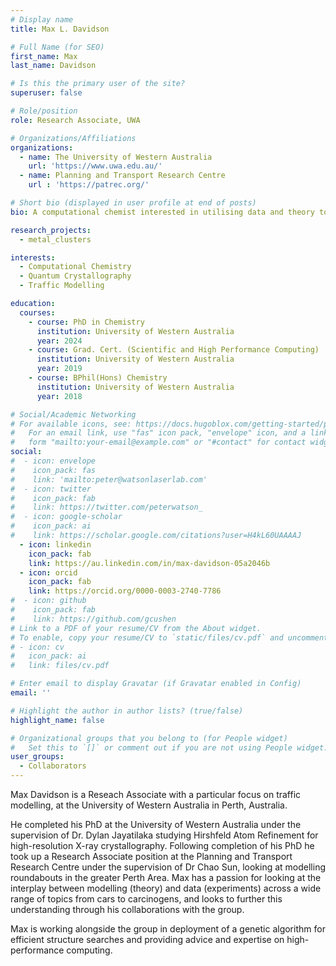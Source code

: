 ```yaml
---
# Display name
title: Max L. Davidson

# Full Name (for SEO)
first_name: Max
last_name: Davidson

# Is this the primary user of the site?
superuser: false

# Role/position
role: Research Associate, UWA

# Organizations/Affiliations
organizations:
  - name: The University of Western Australia
    url: 'https://www.uwa.edu.au/'
  - name: Planning and Transport Research Centre
    url : 'https://patrec.org/'

# Short bio (displayed in user profile at end of posts)
bio: A computational chemist interested in utilising data and theory to improve any and all physical chemistry problems.

research_projects:
  - metal_clusters

interests:
  - Computational Chemistry
  - Quantum Crystallography
  - Traffic Modelling

education:
  courses:
    - course: PhD in Chemistry
      institution: University of Western Australia
      year: 2024
    - course: Grad. Cert. (Scientific and High Performance Computing)
      institution: University of Western Australia
      year: 2019 
    - course: BPhil(Hons) Chemistry
      institution: University of Western Australia
      year: 2018

# Social/Academic Networking
# For available icons, see: https://docs.hugoblox.com/getting-started/page-builder/#icons
#   For an email link, use "fas" icon pack, "envelope" icon, and a link in the
#   form "mailto:your-email@example.com" or "#contact" for contact widget.
social:
#  - icon: envelope
#    icon_pack: fas
#    link: 'mailto:peter@watsonlaserlab.com'
#  - icon: twitter
#    icon_pack: fab
#    link: https://twitter.com/peterwatson_
#  - icon: google-scholar
#    icon_pack: ai
#    link: https://scholar.google.com/citations?user=H4kL60UAAAAJ
  - icon: linkedin
    icon_pack: fab
    link: https://au.linkedin.com/in/max-davidson-05a2046b
  - icon: orcid
    icon_pack: fab
    link: https://orcid.org/0000-0003-2740-7786
#  - icon: github
#    icon_pack: fab
#    link: https://github.com/gcushen
# Link to a PDF of your resume/CV from the About widget.
# To enable, copy your resume/CV to `static/files/cv.pdf` and uncomment the lines below.
# - icon: cv
#   icon_pack: ai
#   link: files/cv.pdf

# Enter email to display Gravatar (if Gravatar enabled in Config)
email: ''

# Highlight the author in author lists? (true/false)
highlight_name: false

# Organizational groups that you belong to (for People widget)
#   Set this to `[]` or comment out if you are not using People widget.
user_groups:
  - Collaborators
---
```


Max Davidson is a Reseach Associate with a particular focus on traffic modelling, at the University of Western Australia in Perth, Australia.

He completed his PhD at the University of Western Australia under the supervision of Dr. Dylan Jayatilaka studying Hirshfeld Atom Refinement for high-resolution X-ray crystallography. Following completion of his PhD he took up a Research Associate position at the Planning and Transport Research Centre under the supervision of Dr Chao Sun, looking at modelling roundabouts in the greater Perth Area. Max has a passion for looking at the interplay between modelling (theory) and data (experiments) across a wide range of topics from cars to carcinogens, and looks to further this understanding through his collaborations with the group.

Max is working alongside the group in deployment of a genetic algorithm for efficient structure searches and providing advice and expertise on high-performance computing.